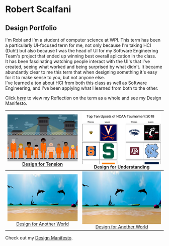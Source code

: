 # Robert Scalfani
## Design Portfolio
I'm Robi and I'm a student of computer science at WPI. This term has been a particularly UI-focused term for me, not only because I'm taking HCI (Duh!) but also because I was the head of UI for my Software Engineering Team's project that ended up winning best overall aplication in the class.  
It has been fascinating watching people interact with the UI's that I've created, seeing what worked and being surprised by what didn't. It became abundantly clear to me this term that when designing something it's easy for it to make sense to you, but not anyone else.  
I've learned a ton about HCI from both this class as well as Software Engineering, and I've been applying what I learned from both to the other.

Click [_here_](page2.md) to view my Reflection on the term as a whole and see my Design Manifesto.


<a href="https://medium.com/@mariana0pachon/al-the-bot-support-for-current-prison-inmates-4c8ddbcd066"><img src="Tension.png" width="250" align="middle"/> Design for Tension  |  <a href="https://medium.com/design-for-understanding/design-for-understanding-clear-communication-versus-persuasion-e634f93a998e"><img src="Understanding.png" width="250" align="middle"/> Design for Understanding
:----------------------------:|:----------------------------:
  <a href="https://medium.com/@vandana1anand/35590de784dd"><img src="AnotherWorld.png" width="250" align="middle"/> Design for Another World   |  <a href="https://medium.com/@vandana1anand/35590de784dd"><img src="AnotherWorld.png" width="250" align="middle"/> Design for Another World
    
  
Check out my [Design Manifesto](index.md).
